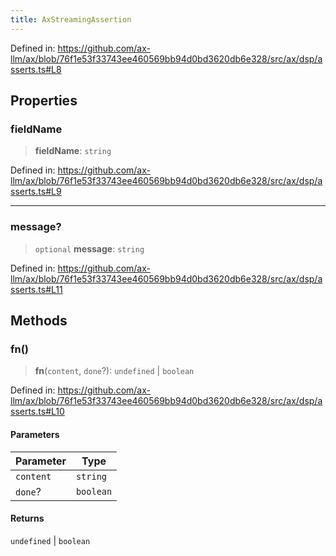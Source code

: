 ```yaml
---
title: AxStreamingAssertion
---
```


Defined in: https://github.com/ax-llm/ax/blob/76f1e53f33743ee460569bb94d0bd3620db6e328/src/ax/dsp/asserts.ts#L8

## Properties

<a id="fieldName"></a>

### fieldName

> **fieldName**: `string`

Defined in: https://github.com/ax-llm/ax/blob/76f1e53f33743ee460569bb94d0bd3620db6e328/src/ax/dsp/asserts.ts#L9

***

<a id="message"></a>

### message?

> `optional` **message**: `string`

Defined in: https://github.com/ax-llm/ax/blob/76f1e53f33743ee460569bb94d0bd3620db6e328/src/ax/dsp/asserts.ts#L11

## Methods

<a id="fn"></a>

### fn()

> **fn**(`content`, `done`?): `undefined` \| `boolean`

Defined in: https://github.com/ax-llm/ax/blob/76f1e53f33743ee460569bb94d0bd3620db6e328/src/ax/dsp/asserts.ts#L10

#### Parameters

| Parameter | Type |
| ------ | ------ |
| `content` | `string` |
| `done`? | `boolean` |

#### Returns

`undefined` \| `boolean`

